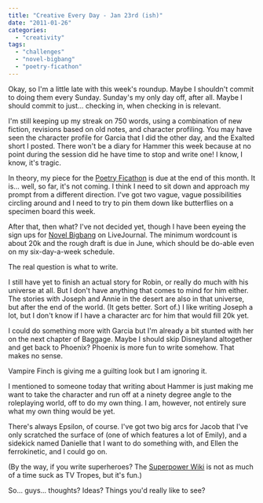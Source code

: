 ```yaml
---
title: "Creative Every Day - Jan 23rd (ish)"
date: "2011-01-26"
categories: 
  - "creativity"
tags: 
  - "challenges"
  - "novel-bigbang"
  - "poetry-ficathon"
---
```


Okay, so I'm a little late with this week's roundup. Maybe I shouldn't commit to doing them every Sunday. Sunday's my only day off, after all. Maybe I should commit to just... checking in, when checking in is relevant.

I'm still keeping up my streak on 750 words, using a combination of new fiction, revisions based on old notes, and character profiling. You may have seen the character profile for Garcia that I did the other day, and the Exalted short I posted. There won't be a diary for Hammer this week because at no point during the session did he have time to stop and write one! I know, I know, it's tragic.

In theory, my piece for the [Poetry Ficathon](http://poetry-ficathon.dreamwidth.org/) is due at the end of this month. It is... well, so far, it's not coming. I think I need to sit down and approach my prompt from a different direction. I've got two vague, vague possibilities circling around and I need to try to pin them down like butterflies on a specimen board this week.

After that, then what? I've not decided yet, though I have been eyeing the sign ups for [Novel Bigbang](http://community.livejournal.com/novel_bigbang/) on LiveJournal. The minimum wordcount is about 20k and the rough draft is due in June, which should be do-able even on my six-day-a-week schedule.

The real question is what to write.

I still have yet to finish an actual story for Robin, or really do much with his universe at all. But I don't have anything that comes to mind for him either. The stories with Joseph and Annie in the desert are also in that universe, but after the end of the world. (It gets better. Sort of.) I like writing Joseph a lot, but I don't know if I have a character arc for him that would fill 20k yet.

I could do something more with Garcia but I'm already a bit stunted with her on the next chapter of Baggage. Maybe I should skip Disneyland altogether and get back to Phoenix? Phoenix is more fun to write somehow. That makes no sense.

Vampire Finch is giving me a guilting look but I am ignoring it.

I mentioned to someone today that writing about Hammer is just making me want to take the character and run off at a ninety degree angle to the roleplaying world, off to do my own thing. I am, however, not entirely sure what my own thing would be yet.

There's always Epsilon, of course. I've got two big arcs for Jacob that I've only scratched the surface of (one of which features a lot of Emily), and a sidekick named Danielle that I want to do something with, and Ellen the ferrokinetic, and I could go on.

(By the way, if you write superheroes? The [Superpower Wiki](http://powerlisting.wikia.com/wiki/Superpower_Wiki) is not as much of a time suck as TV Tropes, but it's fun.)

So... guys... thoughts? Ideas? Things you'd really like to see?
